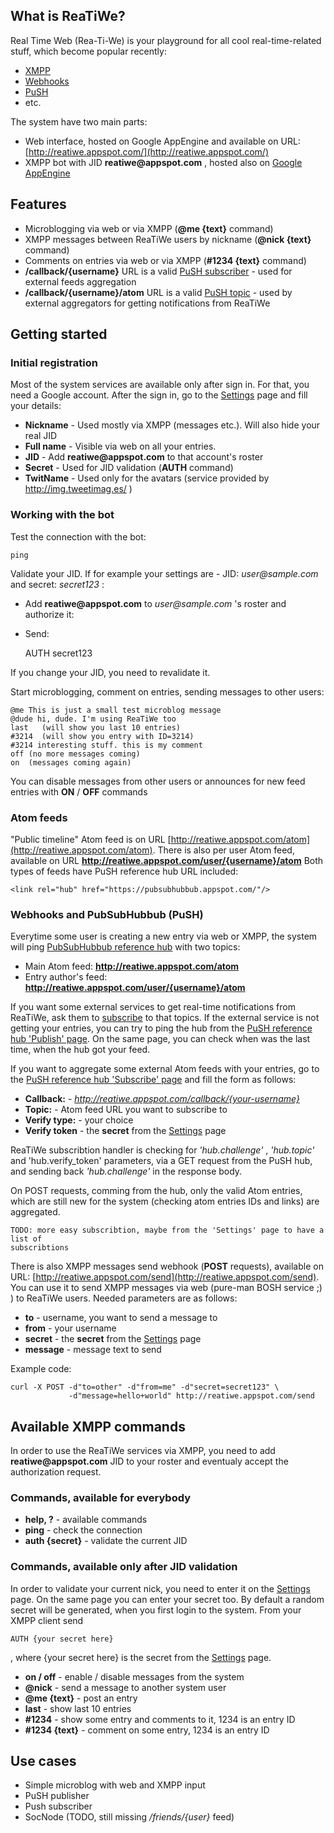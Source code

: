 ## What is ReaTiWe?

Real Time Web (Rea-Ti-We) is your playground for all cool real-time-related stuff,
which become popular recently:

 * [XMPP](http://xmpp.org/)
 * [Webhooks](http://webhooks.org/)
 * [PuSH](http://code.google.com/p/pubsubhubbub/)
 * etc.


The system have two main parts:

 * Web interface, hosted on Google AppEngine and available on URL: 
   [http://reatiwe.appspot.com/](http://reatiwe.appspot.com/)
 * XMPP bot with JID  __reatiwe@appspot.com__ , hosted also on 
   [Google AppEngine](http://code.google.com/appengine/docs/python/xmpp/overview.html)

## Features

 * Microblogging via web or via XMPP (__@me {text}__ command)
 * XMPP messages between ReaTiWe users by nickname (__@nick {text}__ command)
 * Comments on entries via web or via XMPP (__#1234 {text}__ command)
 * __/callback/{username}__ URL is a valid 
  [PuSH subscriber](http://pubsubhubbub.appspot.com/subscribe) - used for external feeds
  aggregation
 *  __/callback/{username}/atom__ URL is a valid
  [PuSH topic](http://pubsubhubbub.appspot.com/publish) - used by external aggregators
  for getting notifications from ReaTiWe


## Getting started

### Initial registration

Most of the system services are available only after sign in. For that, you need a Google
account. After the sign in, go to the [Settings](/settings) page and fill your details:

 * __Nickname__ - Used mostly via XMPP (messages etc.). Will also hide your real JID
 * __Full name__ - Visible via web on all your entries.
 * __JID__ - Add  __reatiwe@appspot.com__ to that account's roster
 * __Secret__ - Used for JID validation (__AUTH__ command)
 * __TwitName__ - Used only for the avatars (service provided by http://img.tweetimag.es/ ) 

### Working with the bot

Test the connection with the bot:

    ping

Validate your JID. If for example your settings are - JID: _user@sample.com_ and secret:
_secret123_ :

 * Add __reatiwe@appspot.com__ to  _user@sample.com_ 's roster and authorize it:
 * Send:
    
    AUTH secret123

If you change your JID, you need to revalidate it.

Start microblogging, comment on entries, sending messages to other users:

    @me This is just a small test microblog message
    @dude hi, dude. I'm using ReaTiWe too
    last   (will show you last 10 entries)
    #3214  (will show you entry with ID=3214)
    #3214 interesting stuff. this is my comment
    off (no more messages coming)
    on  (messages coming again)

You can disable messages from other users or announces for new feed entries with 
__ON__ / __OFF__ commands

### Atom feeds

"Public timeline" Atom feed is on URL 
[http://reatiwe.appspot.com/atom](http://reatiwe.appspot.com/atom).
There is also per user Atom feed, available on URL
__http://reatiwe.appspot.com/user/{username}/atom__
Both types of feeds have PuSH reference hub URL included:

    <link rel="hub" href="https://pubsubhubbub.appspot.com/"/>

### Webhooks and PubSubHubbub (PuSH)

Everytime some user is creating a new entry via web or XMPP, the system will ping
[PubSubHubbub reference hub](http://pubsubhubbub.appspot.com/) with two topics:

 * Main Atom feed: __http://reatiwe.appspot.com/atom__
 * Entry author's feed: __http://reatiwe.appspot.com/user/{username}/atom__

If you want some external services to get real-time notifications from ReaTiWe,
ask them to [subscribe](http://pubsubhubbub.appspot.com/subscribe) to that topics.
If the external service is not getting your entries, you can try to ping the hub
from the [PuSH reference hub 'Publish' page](http://pubsubhubbub.appspot.com/publish).
On the same page, you can check when was the last time, when the hub got your feed.

If you want to aggregate some external Atom feeds with your entries, go to the
[PuSH reference hub 'Subscribe' page](http://pubsubhubbub.appspot.com/subscribe) and
fill the form as follows:

  * __Callback:__ -  _http://reatiwe.appspot.com/callback/{your-username}_
  * __Topic:__ - Atom feed URL you want to subscribe to
  * __Verify type:__ - your choice
  * __Verify token__ - the __secret__ from the [Settings](/settings) page

ReaTiWe subscribtion handler is checking for _'hub.challenge'_ , _'hub.topic'_ and 
'hub.verify\_token' parameters, via a GET request from the PuSH hub, and sending back 
_'hub.challenge'_ in the response body.

On POST requests, comming from the hub, only the valid Atom entries, which are still
new for the system (checking atom entries IDs and links) are aggregated.
  
    TODO: more easy subscribtion, maybe from the 'Settings' page to have a list of
    subscribtions

There is also XMPP messages send webhook (__POST__ requests), available on URL:
[http://reatiwe.appspot.com/send](http://reatiwe.appspot.com/send). You can use it to
send XMPP messages via web (pure-man BOSH service ;) ) to ReaTiWe users. Needed parameters
are as follows:

 * __to__ - username, you want to send a message to
 * __from__ - your username
 * __secret__ - the __secret__ from the [Settings](/settings) page
 * __message__ - message text to send

Example code:

    curl -X POST -d"to=other" -d"from=me" -d"secret=secret123" \
                 -d"message=hello+world" http://reatiwe.appspot.com/send

## Available XMPP commands

In order to use the ReaTiWe services via XMPP, you need to add __reatiwe@appspot.com__ JID 
to your roster and eventualy accept the authorization request.

### Commands, available for everybody

 * __help, ?__ - available commands
 * __ping__ - check the connection
 * __auth {secret}__ - validate the current JID

### Commands, available only after JID validation

In order to validate your current nick, you need to enter it on the [Settings](/settings) page.
On the same page you can enter your secret too. By default a random secret will be generated, 
when you first login to the system. From your XMPP client send

    AUTH {your secret here}

, where {your secret here} is the secret from the [Settings](/settings) page.

 * __on / off__ - enable / disable messages from the system
 * __@nick__ - send a message to another system user
 * __@me {text}__ - post an entry
 * __last__ - show last 10 entries
 * __#1234__ - show some entry and comments to it, 1234 is an entry ID
 * __#1234 {text}__ - comment on some entry, 1234 is an entry ID

## Use cases

 * Simple microblog with web and XMPP input
 * PuSH publisher
 * Push subscriber
 * SocNode (TODO, still missing _/friends/{user}_ feed)
